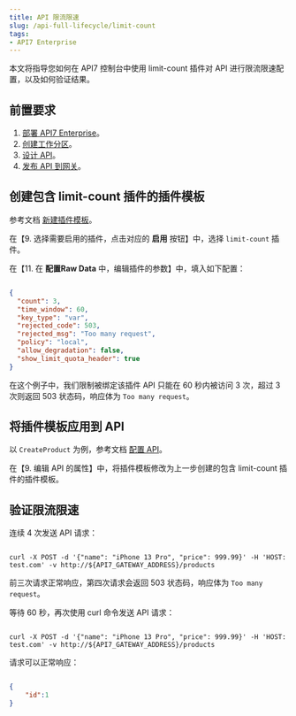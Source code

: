 ```yaml
---
title: API 限流限速
slug: /api-full-lifecycle/limit-count
tags:
- API7 Enterprise
---
```


本文将指导您如何在 API7 控制台中使用 limit-count 插件对 API 进行限流限速配置，以及如何验证结果。

## 前置要求

1. [部署 API7 Enterprise](https://docs.apiseven.com/enterprise/installation/docker)。
2. [创建工作分区](https://docs.apiseven.com/enterprise/user-manual/cluster/workspace#create-workspace)。
3. [设计 API](https://docs.apiseven.com/enterprise/api-full-lifecycle/design-apis)。
4. [发布 API 到网关](https://docs.apiseven.com/enterprise/api-full-lifecycle/publish-apis)。

## 创建包含 limit-count 插件的插件模板

参考文档 [新建插件模板](https://docs.apiseven.com/enterprise/user-manual/cluster/plugin-template#新建插件模板)。

在【9. 选择需要启用的插件，点击对应的 **启用** 按钮】中，选择 `limit-count` 插件。

在【11. 在 **配置Raw Data** 中，编辑插件的参数】中，填入如下配置：

```json

{
  "count": 3,
  "time_window": 60,
  "key_type": "var",
  "rejected_code": 503,
  "rejected_msg": "Too many request",
  "policy": "local",
  "allow_degradation": false,
  "show_limit_quota_header": true
}

```
在这个例子中，我们限制被绑定该插件 API 只能在 60 秒内被访问 3 次，超过 3 次则返回 503 状态码，响应体为 `Too many request`。

## 将插件模板应用到 API

以 `CreateProduct` 为例，参考文档 [配置 API](https://docs.apiseven.com/enterprise/user-manual/cluster/api#配置-api)。

在【9. 编辑 API 的属性】中，将插件模板修改为上一步创建的包含 limit-count 插件的插件模板。

## 验证限流限速

连续 4 次发送 API 请求：

```shell

curl -X POST -d '{"name": "iPhone 13 Pro", "price": 999.99}' -H 'HOST: test.com' -v http://${API7_GATEWAY_ADDRESS}/products
```
前三次请求正常响应，第四次请求会返回 503 状态码，响应体为 `Too many request`。

等待 60 秒，再次使用 curl 命令发送 API 请求：

```shell

curl -X POST -d '{"name": "iPhone 13 Pro", "price": 999.99}' -H 'HOST: test.com' -v http://${API7_GATEWAY_ADDRESS}/products

```
请求可以正常响应：

```json

{
    "id":1
}

```

